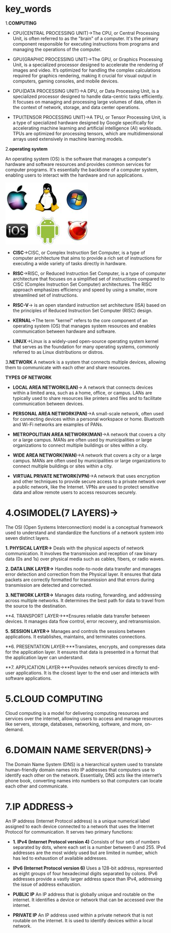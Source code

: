 
# key_words

1.**COMPUTING**
* CPU(CENTRAL PROCESSING UNIT)->The CPU, or Central Processing Unit, is often referred to as the "brain" of a computer. It's the primary component responsible for executing instructions from programs and managing the operations of the computer.
  
* GPU(GRAPHIC PROCESSING UNIT)->The GPU, or Graphics Processing Unit, is a specialized processor designed to accelerate the rendering of images and video. It’s optimized for handling the complex calculations required for graphics rendering, making it crucial for visual output in computers, gaming consoles, and mobile devices.
  
* DPU(DATA PROCESSING UNIT)->A DPU, or Data Processing Unit, is a specialized processor designed to handle data-centric tasks efficiently. It focuses on managing and processing large volumes of data, often in the context of network, storage, and data center operations. 
  
* TPU(TENSOR PROCESSING UNIT)->A TPU, or Tensor Processing Unit, is a type of specialized hardware designed by Google specifically for accelerating machine learning and artificial intelligence (AI) workloads. TPUs are optimized for processing tensors, which are multidimensional arrays used extensively in machine learning models.

2.**operating system**

An operating system (OS) is the software that manages a computer's hardware and software resources and provides common services for computer programs.
It's essentially the backbone of a computer system, enabling users to interact with the hardware and run applications.

![image alt](https://github.com/shub1504/Keywords/blob/54baf75a6351d4282daaa21013b2efa2bc4eb9b6/os.jpeg)

* **CISC**->CISC, or Complex Instruction Set Computer, is a type of computer architecture that aims to provide a rich set of instructions for executing a wide variety of tasks directly in hardware.

* **RISC**->RISC, or Reduced Instruction Set Computer, is a type of computer architecture that focuses on a simplified set of instructions compared to CISC (Complex Instruction Set Computer) architectures. The RISC approach emphasizes efficiency and speed by using a smaller, more streamlined set of instructions.

* **RISC-V**-> is an open standard instruction set architecture (ISA) based on the principles of Reduced Instruction Set Computer (RISC) design.

* **KERNAL**->The term "kernel" refers to the core component of an operating system (OS) that manages system resources and enables communication between hardware and software.

* **LINUX**->Linux is a widely-used open-source operating system kernel that serves as the foundation for many operating systems, commonly referred to as Linux distributions or distros.

3.**NETWORK**
A network is a system that connects multiple devices, allowing them to communicate with each other and share resources.

**TYPES OF NETWORK**
* **LOCAL AREA NETWORK(LAN)**-> A network that connects devices within a limited area, such as a home, office, or campus. LANs are typically used to share resources like printers and files and to facilitate communication between devices.

*  **PERSONAL AREA NETWORK(PAN)**->A small-scale network, often used for connecting devices within a personal workspace or home. Bluetooth and Wi-Fi networks are examples of PANs.

*   **METROPOLITIAN AREA NETWORK(MAN)**->A network that covers a city or a large campus. MANs are often used by municipalities or large organizations to connect multiple buildings or sites within a city.

*   **WIDE AREA NETWORK(WAN)**->A network that covers a city or a large campus. MANs are often used by municipalities or large organizations to connect multiple buildings or sites within a city.

*   **VIRTUAL PRIVATE NETWORK(VPN)**->A network that uses encryption and other techniques to provide secure access to a private network over a public network, like the Internet. VPNs are used to protect sensitive data and allow remote users to access resources securely.

# 4.OSIMODEL(7 LAYERS)->
The OSI (Open Systems Interconnection) model is a conceptual framework used to understand and standardize the functions of a network system into seven distinct layers.

**1. PHYSICAL LAYER->** Deals with the physical aspects of network communication. It involves the transmission and reception of raw binary data (0s and 1s) over physical media such as cables, fibers, or radio waves.

**2. DATA LINK LAYER->** Handles node-to-node data transfer and manages error detection and correction from the Physical layer. It ensures that data packets are correctly formatted for transmission and that errors during transmission are detected and corrected.

**3. NETWORK LAYER->** Manages data routing, forwarding, and addressing across multiple networks. It determines the best path for data to travel from the source to the destination.

**4. TRANSPORT LAYER->**Ensures reliable data transfer between devices. It manages data flow control, error recovery, and retransmission.

**5. SESSION LAYER->** Manages and controls the sessions between applications. It establishes, maintains, and terminates connections.

**6. PRESENTATION LAYER->**Translates, encrypts, and compresses data for the application layer. It ensures that data is presented in a format that the application layer can understand.

**7. APPLICATION LAYER->**Provides network services directly to end-user applications. It is the closest layer to the end user and interacts with software applications. 

# 5.CLOUD COMPUTING 
Cloud computing is a model for delivering computing resources and services over the internet, allowing users to access and manage resources like servers, storage, databases, networking, software, and more, on-demand.

# 6.DOMAIN NAME SERVER(DNS)->
The Domain Name System (DNS) is a hierarchical system used to translate human-friendly domain names  into IP addresses that computers use to identify each other on the network. Essentially, DNS acts like the internet’s phone book, converting names into numbers so that computers can locate each other and communicate.

# 7.IP ADDRESS->
An IP address (Internet Protocol address) is a unique numerical label assigned to each device connected to a network that uses the Internet Protocol for communication. It serves two primary functions:
  * **1. IPv4 (Internet Protocol version 4)**
    Consists of four sets of numbers separated by dots, where each set is a number between 0 and 255. IPv4 addresses are the most widely used but are limited in number, which has led to exhaustion of available addresses.

* **IPv6 (Internet Protocol version 6)**
  Uses a 128-bit address, represented as eight groups of four hexadecimal digits separated by colons. IPv6 addresses provide a vastly larger address space than IPv4, addressing the issue of address exhaustion.

* **PUBLIC IP**
  An IP address that is globally unique and routable on the internet. It identifies a device or network that can be accessed over the internet.

* **PRIVATE IP**
  An IP address used within a private network that is not routable on the internet. It is used to identify devices within a local network.
